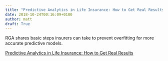 ```yaml
---
title: "Predictive Analytics in Life Insurance: How to Get Real Results"
date: 2018-10-24T00:16:09+0100
author: matt
draft: True
---
```

RGA shares basic steps insurers can take to prevent overfitting for more accurate predictive models.

 

[ Predictive Analytics in Life Insurance: How to Get Real Results ]( https://www.rgare.com/knowledge-center/media/articles/predictive-analytics-in-life-insurance-how-to-get-real-results )

